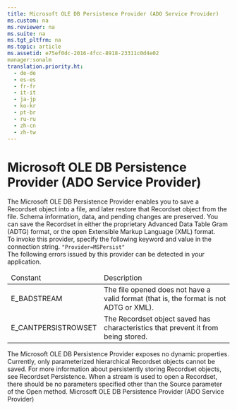 ```yaml
---
title: Microsoft OLE DB Persistence Provider (ADO Service Provider)
ms.custom: na
ms.reviewer: na
ms.suite: na
ms.tgt_pltfrm: na
ms.topic: article
ms.assetid: e75ef0dc-2016-4fcc-8918-23311c0d4e02
manager:sonalm
translation.priority.ht: 
  - de-de
  - es-es
  - fr-fr
  - it-it
  - ja-jp
  - ko-kr
  - pt-br
  - ru-ru
  - zh-cn
  - zh-tw
---
```

# Microsoft OLE DB Persistence Provider (ADO Service Provider)
<?xml version="1.0" encoding="utf-8"?>
<developerReferenceWithoutSyntaxDocument xmlns="http://ddue.schemas.microsoft.com/authoring/2003/5" xmlns:xlink="http://www.w3.org/1999/xlink" xmlns:xsi="http://www.w3.org/2001/XMLSchema-instance" xsi:schemaLocation="http://ddue.schemas.microsoft.com/authoring/2003/5 http://dduestorage.blob.core.windows.net/ddueschema/developer.xsd">
  <introduction>
    <para>The Microsoft OLE DB Persistence Provider enables you to save a <legacyLink xlink:href="ede1415f-c3df-4cc5-a05b-2576b2b84b60">Recordset</legacyLink> object into a file, and later restore that <legacyBold>Recordset</legacyBold> object from the file. Schema information, data, and pending changes are preserved.</para>
    <para>You can save the <legacyBold>Recordset</legacyBold> in either the proprietary Advanced Data Table Gram (ADTG) format, or the open Extensible Markup Language (XML) format.</para>
  </introduction>
  <section>
    <title>Provider Keyword</title>
    <content>
      <para>To invoke this provider, specify the following keyword and value in the connection string.</para>
      <code>"Provider=<codeFeaturedElement>MSPersist</codeFeaturedElement>"</code>
    </content>
  </section>
  <section>
    <title>Errors</title>
    <content>
      <para>The following errors issued by this provider can be detected in your application.</para>
      <table xmlns:caps="http://schemas.microsoft.com/build/caps/2013/11">
        <thead>
          <tr>
            <TD>
              <para>Constant</para>
            </TD>
            <TD>
              <para>Description</para>
            </TD>
          </tr>
        </thead>
        <tbody>
          <tr>
            <TD>
              <para>E_BADSTREAM</para>
            </TD>
            <TD>
              <para>The file opened does not have a valid format (that is, the format is not ADTG or XML).</para>
            </TD>
          </tr>
          <tr>
            <TD>
              <para>E_CANTPERSISTROWSET</para>
            </TD>
            <TD>
              <para>The <legacyBold>Recordset</legacyBold> object saved has characteristics that prevent it from being stored.</para>
            </TD>
          </tr>
        </tbody>
      </table>
    </content>
  </section>
  <languageReferenceRemarks>
    <content>
      <para>The Microsoft OLE DB Persistence Provider exposes no dynamic properties.</para>
      <para>Currently, only parameterized hierarchical <legacyBold>Recordset</legacyBold> objects cannot be saved.</para>
      <para>For more information about persistently storing <legacyBold>Recordset</legacyBold> objects, see <legacyLink xlink:href="a9b287f5-04b0-4514-8143-f67879ca9842">Recordset Persistence</legacyLink>.</para>
      <para>When a stream is used to open a <legacyBold>Recordset,</legacyBold> there should be no parameters specified other than the <legacyItalic>Source</legacyItalic> parameter of the <legacyBold>Open</legacyBold> method.</para>
    </content>
  </languageReferenceRemarks>
  <relatedTopics>
<link xlink:href="e75ef0dc-2016-4fcc-8918-23311c0d4e02">Microsoft OLE DB Persistence Provider (ADO Service Provider)</link>
</relatedTopics>
</developerReferenceWithoutSyntaxDocument>